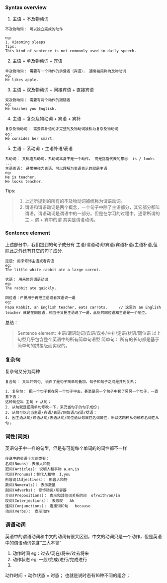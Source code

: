 ### Syntax overview

1. 主语 + 不及物动词
```
不及物动词： 可以独立完成的动作

eg:
1. Xiaoming sleeps
Tips:
This kind of sentence is not commonly used in daily speech.
```

2. 主语 + 单及物动词 + 宾语
```
单及物动词： 需要有一个动作的承受者（宾语）， 通常被简称为及物动词
eg:
He likes apple.
```

3. 主语 + 双及物动词 + 间接宾语 + 直接宾语
```
双及物动词： 需要有两个动作的跟随者
eg:
He teaches you English.
```

4. 主语 + 复杂及物动词 + 宾语 + 宾补
```
复杂及物动词： 需要宾补语句才完整的及物动词被称为复杂及物动词
eg：
He consides her smart.
```

5. 主语 + 系动词 + 主语补语/表语
```
系动词： 又称连系动词，系动词本身不是一个动作， 而是指指代表的意思  is / looks ...
主语表语： 通常被称为表语，可以理解为表语表示的就是主语
eg:
He is teacher.
He looks teacher.
```

Tips:
> 1. 上述所提到的所有的不及物动词被统称为谓语动词。
> 2. 谓语和谓语动词是两个概念，一个句子中除了主语部分，其它部分都叫谓语，谓语动词是谓语中的一部分。但是在学习的过程中，通常所谓的 主 + 谓 + 宾中的谓 其实是谓语动词。

### Sentence element
上述部分中，我们提到的句子成分有 主语/谓语动词/宾语/宾语补语/主语补语,但除此之外还有其它的句子成分.
 
```
定语: 用来修饰主语或者宾语
eg:
The little white rabbit ate a large carrot.
```

```
状语： 用来修饰谓语动词
eg:
The rabbit ate quickly.
```

```
同位语：产要用于再把主语或者宾语说一遍
eg:
Papa Rabbit, an English teacher, eats carrots.     // 这里的 an English teacher 就是在同位语，相当于又把主语说了一遍，此处的同位语和主语是一个地位。
```

总结：
> Sentence element:  主语/谓语动词/宾语/宾补/主补/定语/状语/同位语
> 以上句型几乎包含整个英语中的所有简单句语型
> 简单句： 所有的长句都是基于简单句的拼接版而实现的。

### 复杂句
复杂句又分为两种

```
复合句： 又叫并列句, 说白了是句子简单的叠加，句子和句子之间是并列关系；
```

```
1. 复杂句： 把一个句子套在另一个句子中去，甚至是另一个句子中套了另另一个句子，一直套下去；
这种句型叫 主句 + 从句；
2. 从句就是把简单句修改一下，来充当句子的句子成份；
3. 从句可以充当主语/宾语/表语/同位语/定语/状语；
4. 因主语从句/宾语从句/表语从句/同位语从句属性名词属性，所以这四种从句统称名词性从句；
```

### 词性(词类)
英语句子中一样的句型，但是有可能每个单词的的词性都不一样
```
传说中的英语十大词类有：
名词(Nouns)：表示人和物
冠词(Articles): 说明人和事物 a,an,is
代词(Pronuns)：替代人和物  I,you
形容词(Adjectives)： 形容人和物
数词(Numerals)： 表示数量
副词(Adverbs)： 修饰动词/形容器
介词(Prepositions)： 表示和其他词关系的词  of/with/on/in
叹词(Interjections)： 表感叹   Ah
连词(Conjunctions)： 连接词和句   because
动词(Verbs):  表示动作
```

### 谓语动词
英语中的谓语动词和中文的动词有很大区别，中文的动词只是一个动作，但是英语中的谓语动词包含“三大本领”
1. 动作时间   eg：过去/现在/将来/过去将来
2. 动作状态   eg: 一般/完成/进行/完成进行
3. 
动作时间 + 动作状态 = 时态；
也就是说时态有16种不同的组合；
